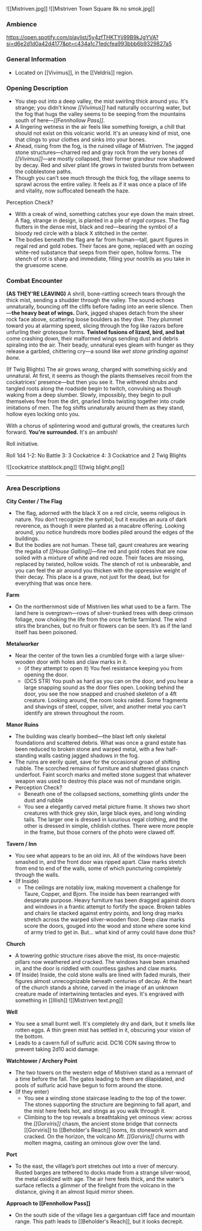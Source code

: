 ![[Mistriven.jpg]]
![[Mistriven Town Square 8k no smok.jpg]]

### Ambience
https://open.spotify.com/playlist/5y4zfTHKTYjj99B9kJgYVA?si=d6e2d1d0a42d4177&pt=c434a1c71edcfea993bbb6b9329827a5

### General Information
- Located on [[Vivimus]], in the [[Veldris]] region.

### Opening Description
- You step out into a deep valley, the mist swirling thick around you. It's strange; you didn’t know _[[Vivimus]]_ had naturally occurring water, but the fog that hugs the valley seems to be seeping from the mountains south of here—_[[Fennhollow Pass]]_.  
- A lingering wetness in the air feels like something foreign, a chill that should not exist on this volcanic world. It's an uneasy kind of mist, one that clings to your clothes and sinks into your bones.  
- Ahead, rising from the fog, is the ruined village of Mistriven. The jagged stone structures—charred red and gray rock from the very bones of _[[Vivimus]]_—are mostly collapsed, their former grandeur now shadowed by decay. Red and silver plant life grows in twisted bursts from between the cobblestone paths.  
- Though you can’t see much through the thick fog, the village seems to sprawl across the entire valley. It feels as if it was once a place of life and vitality, now suffocated beneath the haze.

Perception Check?
- With a creak of wind, something catches your eye down the main street. A flag, strange in design, is planted in a pile of _regal corpses_. The flag flutters in the dense mist, black and red—bearing the symbol of a bloody red circle with a black X stitched in the center.  
- The bodies beneath the flag are far from human—tall, gaunt figures in regal red and gold robes. Their faces are gone, replaced with an oozing white-red substance that seeps from their open, hollow forms. The stench of rot is sharp and immediate, filling your nostrils as you take in the gruesome scene.


### Combat Encounter
**(AS THEY'RE LEAVING)**
A shrill, bone-rattling screech tears through the thick mist, sending a shudder through the valley. The sound echoes unnaturally, bouncing off the cliffs before fading into an eerie silence. Then—**the heavy beat of wings.**
Dark, jagged shapes detach from the sheer rock face above, scattering loose boulders as they dive. They plummet toward you at alarming speed, slicing through the fog like razors before unfurling their grotesque forms. **Twisted fusions of lizard, bird, and bat** come crashing down, their malformed wings sending dust and debris spiraling into the air. Their beady, unnatural eyes gleam with hunger as they release a garbled, chittering cry—a sound like _wet stone grinding against bone._

(If Twig Blights)
The air grows _wrong_, charged with something sickly and unnatural. At first, it seems as though the plants themselves recoil from the cockatrices’ presence—but then you see it. The withered shrubs and tangled roots along the roadside begin to twitch, convulsing as though waking from a deep slumber. Slowly, impossibly, they begin to pull themselves free from the dirt, gnarled limbs twisting together into crude imitations of men. The fog shifts unnaturally around them as they stand, hollow eyes locking onto you.

With a chorus of splintering wood and guttural growls, the creatures lurch forward. **You're surrounded.** It's an ambush!

Roll initiative.

Roll 1d4
1-2: No Battle
3: 3 Cockatrice
4: 3 Cockatrice and 2 Twig Blights

![[cockatrice statblock.png]]
![[twig blight.png]]



---
### Area Descriptions
**City Center / The Flag**
- The flag, adorned with the black X on a red circle, seems religious in nature. You don’t recognize the symbol, but it exudes an aura of dark reverence, as though it were planted as a macabre offering. Looking around, you notice hundreds more bodies piled around the edges of the buildings. 
- But the bodies are not human. These tall, gaunt creatures are wearing the regalia of _[[House Galling]]_—fine red and gold robes that are now soiled with a mixture of white and red ooze. Their faces are missing, replaced by twisted, hollow voids. The stench of rot is unbearable, and you can feel the air around you thicken with the oppressive weight of their decay. This place is a grave, not just for the dead, but for everything that was once here.

**Farm**
- On the northernmost side of Mistriven lies what used to be a farm. The land here is overgrown—rows of silver-trunked trees with deep crimson foliage, now choking the life from the once fertile farmland. The wind stirs the branches, but no fruit or flowers can be seen. It’s as if the land itself has been poisoned.

**Metalworker**
- Near the center of the town lies a crumbled forge with a large silver-wooden door with holes and claw marks in it.
	- (if they attempt to open it) You feel resistance keeping you from opening the door.
	- (DC5 STR) You push as hard as you can on the door, and you hear a large snapping sound as the door flies open. Looking behind the door, you see the now snapped and crushed skeleton of a 4ft creature. Looking around, the room looks raided. Some fragments and shavings of steel, copper, silver, and another metal you can't identify are strewn throughout the room.

**Manor Ruins**
- The building was clearly bombed—the blast left only skeletal foundations and scattered debris. What was once a grand estate has been reduced to broken stone and warped metal, with a few half-standing walls casting jagged shadows in the fog.
- The ruins are eerily quiet, save for the occasional groan of shifting rubble. The scorched remains of furniture and shattered glass crunch underfoot. Faint scorch marks and melted stone suggest that whatever weapon was used to destroy this place was not of mundane origin.
- Perception Check? 
	- Beneath one of the collapsed sections, something glints under the dust and rubble
	- You see a elegantly carved metal picture frame. It shows two short creatures with thick grey skin, large black eyes, and long winding tails. The larger one is dressed in luxurious regal clothing, and the other is dressed in simple, childish clothes. There were more people in the frame, but those corners of the photo were clawed off. 

**Tavern / Inn**
- You see what appears to be an old inn. All of the windows have been smashed in, and the front door was ripped apart. Claw marks stretch from end to end of the walls, some of which puncturing completely through the walls.
- (If Inside) 
	- The ceilings are notably low, making movement a challenge for Taure, Copper, and Bjorn. The inside has been rearranged with desperate purpose. Heavy furniture has been dragged against doors and windows in a frantic attempt to fortify the space. Broken tables and chairs lie stacked against entry points, and long drag marks stretch across the warped silver-wooden floor. Deep claw marks score the doors, gouged into the wood and stone where some kind of army tried to get in. But... what kind of army could have done this?

**Church**
- A towering gothic structure rises above the mist, its once-majestic pillars now weathered and cracked. The windows have been smashed in, and the door is riddled with countless gashes and claw marks.
- (If Inside) Inside, the cold stone walls are lined with faded murals, their figures almost unrecognizable beneath centuries of decay. At the heart of the church stands a shrine, carved in the image of an unknown creature made of intertwining tentacles and eyes. It's engraved with something in [[Illish]] ![[Mistriven text.png]]

**Well**
- You see a small burnt well. It's completely dry and dark, but it smells like rotten eggs. A thin green mist has settled in it, obscuring your vision of the bottom. 
- Leads to a cavern full of sulfuric acid. DC16 CON saving throw to prevent taking 2d10 acid damage. 

**Watchtower / Archery Point**
- The two towers on the western edge of Mistriven stand as a remnant of a time before the fall. The gates leading to them are dilapidated, and pools of sulfuric acid have begun to form around the stone. 
- (If they enter)
	- You see a winding stone staircase leading to the top of the tower. The stones supporting the structure are beginning to fall apart, and the mist here feels hot, and stings as you walk through it.
	- Climbing to the top reveals a breathtaking yet ominous view: across the _[[Gorviris]]_ chasm, the ancient stone bridge that connects [[Gorviris]] to [[Beholder's Reach]] looms, its stonework worn and cracked. On the horizon, the volcano _Mt. [[Gorviris]]_ churns with molten magma, casting an ominous glow over the land.

**Port**
- To the east, the village’s port stretches out into a river of mercury. Rusted barges are tethered to docks made from a strange silver-wood, the metal oxidized with age. The air here feels thick, and the water’s surface reflects a glimmer of the firelight from the volcano in the distance, giving it an almost liquid mirror sheen.

**Approach to [[Fennhollow Pass]]**
- On the south side of the village lies a gargantuan cliff face and mountain range. This path leads to [[Beholder's Reach]], but it looks decrepit. 

